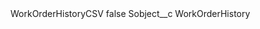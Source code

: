 <?xml version="1.0" encoding="UTF-8"?>
<CustomMetadata xmlns="http://soap.sforce.com/2006/04/metadata" xmlns:xsi="http://www.w3.org/2001/XMLSchema-instance" xmlns:xsd="http://www.w3.org/2001/XMLSchema">
    <label>WorkOrderHistoryCSV</label>
    <protected>false</protected>
    <values>
        <field>Sobject__c</field>
        <value xsi:type="xsd:string">WorkOrderHistory</value>
    </values>
</CustomMetadata>
